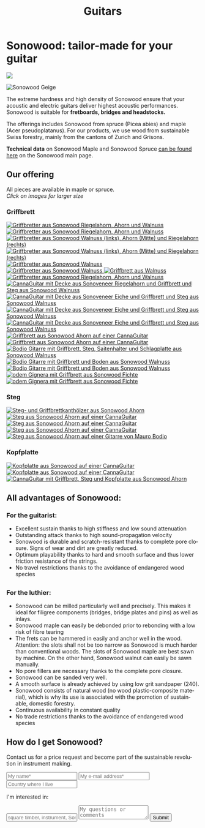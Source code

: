 ﻿---
lang: en
title: 'Guitars'
order: 2
---

<div class="full-width-kenburns">
<div class="wrap-bg-image">

# Sonowood: tailor-made for your guitar

![](/assets/images/arrow-d-white.svg)

</div>
<img srcset="/assets/images/cannaguitar_ganzeGitarre.jpg"
     src="/assets/images/sonowood_cover.jpg" alt="Sonowood Geige">
</div>

<div class="full-width-grey">
<div class="wrap -cols2">

The extreme hardness and high density of Sonowood ensure that your acoustic and electric guitars deliver highest acoustic performances. Sonowood is suitable for **fretboards, bridges and headstocks.**

The offerings includes Sonowood from spruce (Picea abies) and maple (Acer pseudoplatanus). For our products, we use wood from sustainable Swiss forestry, mainly from the cantons of Zurich and Grisons.

**Technical data** on Sonowood Maple and Sonowood Spruce <a href="/en/products/#technicaldata">can be found here</a> on the Sonowood main page.


</div>
</div>

<div class="full-width">
<div class="wrap">

## Our offering

All pieces are available in maple or spruce. <br/>
*Click on images for larger size*

### Griffbrett

<div class="picturegallery">
      <a href="/assets/images/guitars/sonowood_guitar_fretboard21.jpg">
          <img src="/assets/images/guitars/sonowood_guitar_fretboard21.jpg" alt="Griffbretter aus Sonowood Riegelahorn, Ahorn und Walnuss">
      </a>
      <a href="/assets/images/guitars/sonowood_guitar_fretboard22.jpg">
          <img src="/assets/images/guitars/sonowood_guitar_fretboard22.jpg" alt="Griffbretter aus Sonowood Riegelahorn, Ahorn und Walnuss">
      </a>
      <a href="/assets/images/guitars/sonowood_guitar_fretboard23.jpg">
          <img src="/assets/images/guitars/sonowood_guitar_fretboard23.jpg" alt="Griffbretter aus Sonowood Walnuss (links), Ahorn (Mitte) und Riegelahorn (rechts)">
      </a>
      <a href="/assets/images/guitars/sonowood_guitar_fretboard24.jpg">
          <img src="/assets/images/guitars/sonowood_guitar_fretboard24.jpg" alt="Griffbretter aus Sonowood Walnuss (links), Ahorn (Mitte) und Riegelahorn (rechts)">
      </a>
      <a href="/assets/images/guitars/sonowood_guitar_fretboard25.jpg">
          <img src="/assets/images/guitars/sonowood_guitar_fretboard25.jpg" alt="Griffbretter aus Sonowood Walnuss">
      </a>
      <a href="/assets/images/guitars/sonowood_guitar_fretboard26.jpg">
          <img src="/assets/images/guitars/sonowood_guitar_fretboard26.jpg" alt="Griffbretter aus Sonowood Walnuss">
      </a>
      <a href="/assets/images/guitars/sonowood_guitar_fretboard27.jpg">
          <img src="/assets/images/guitars/sonowood_guitar_fretboard27.jpg" alt="Griffbrett aus Walnuss">
      </a>
      <a href="/assets/images/guitars/sonowood_guitar_fretboard28.jpg">
          <img src="/assets/images/guitars/sonowood_guitar_fretboard28.jpg" alt="Griffbretter aus Sonowood Riegelahorn, Ahorn und Walnuss">
      </a>
      <a href="/assets/images/guitars/sonowood_cannaguitar_flamed1.jpg">
          <img src="/assets/images/guitars/sonowood_cannaguitar_flamed1.jpg" alt="CannaGuitar mit Decke aus Sonoveneer Riegelahorn und Griffbrett und Steg aus Sonowood Walnuss">
      </a>
      <a href="/assets/images/guitars/sonowood_cannaguitar_oak1.jpg">
          <img src="/assets/images/guitars/sonowood_cannaguitar_oak1.jpg" alt="CannaGuitar mit Decke aus Sonoveneer Eiche und Griffbrett und Steg aus Sonowood Walnuss">
      </a>
      <a href="/assets/images/guitars/sonowood_cannaguitar_oak2.JPG">
          <img src="/assets/images/guitars/sonowood_cannaguitar_oak2.JPG" alt="CannaGuitar mit Decke aus Sonoveneer Eiche und Griffbrett und Steg aus Sonowood Walnuss">
      </a>
      <a href="/assets/images/guitars/sonowood_cannaguitar_oak3.jpg">
          <img src="/assets/images/guitars/sonowood_cannaguitar_oak3.JPG" alt="CannaGuitar mit Decke aus Sonoveneer Eiche und Griffbrett und Steg aus Sonowood Walnuss">
      </a>
      <a href="/assets/images/guitars/sonowood_eguitar_fretboard1.jpg">
          <img src="/assets/images/guitars/sonowood_eguitar_fretboard1.jpg" alt="Griffbrett aus Sonowood Ahorn auf einer CannaGuitar">
      </a>
      <a href="/assets/images/guitars/sonowood_eguitar_fretboard2.jpg">
          <img src="/assets/images/guitars/sonowood_eguitar_fretboard2.jpg" alt="Griffbrett aus Sonowood Ahorn auf einer CannaGuitar">
      </a>
      <a href="/assets/images/guitars/sonowood_guitar_bodio1.jpg">
          <img src="/assets/images/guitars/sonowood_guitar_bodio1.jpg" alt="Bodio Gitarre mit Griffbrett, Steg, Saitenhalter und Schlagplatte aus Sonowood Walnuss">
      </a>
      <a href="/assets/images/guitars/sonowood_guitar_bodio2.jpg">
          <img src="/assets/images/guitars/sonowood_guitar_bodio2.jpg" alt="Bodio Gitarre mit Griffbrett und Boden aus Sonowood Walnuss">
      </a>
      <a href="/assets/images/guitars/sonowood_guitar_bodio3.jpg">
          <img src="/assets/images/guitars/sonowood_guitar_bodio3.jpg" alt="Bodio Gitarre mit Griffbrett und Boden aus Sonowood Walnuss">
      </a>
      <a href="/assets/images/guitars/sonowood_guitar_odem1.jpg">
          <img src="/assets/images/guitars/sonowood_guitar_odem1.jpg" alt="odem Gignera mit Griffbrett aus Sonowood Fichte">
      </a>
      <a href="/assets/images/guitars/sonowood_guitar_odem2.jpg">
          <img src="/assets/images/guitars/sonowood_guitar_odem2.jpg" alt="odem Gignera mit Griffbrett aus Sonowood Fichte">
      </a>
</div>

### Steg

<div class="picturegallery">
      <a href="/assets/images/guitars/sonowood_guitar_bridge21.jpg">
      <img src="/assets/images/guitars/sonowood_guitar_bridge21.jpg" alt="Steg- und Griffbrettkanthölzer aus Sonowood Ahorn">
      </a>
      <a href="/assets/images/guitars/sonowood_guitar_bridge1.jpg">
          <img src="/assets/images/guitars/sonowood_guitar_bridge1_thumb.jpg" alt="Steg aus Sonowood Ahorn auf einer CannaGuitar">
      </a>
      <a href="/assets/images/guitars/sonowood_guitar_bridge3.jpg">
          <img src="/assets/images/guitars/sonowood_guitar_bridge3_thumb.jpg" alt="Steg aus Sonowood Ahorn auf einer CannaGuitar">
      </a>
      <a href="/assets/images/guitars/sonowood_guitars_bridge4.jpg">
          <img src="/assets/images/guitars/sonowood_guitar_bridge4_thumb.jpg" alt="Steg aus Sonowood Ahorn auf einer CannaGuitar">
      </a>
      <a href="/assets/images/guitars/sonowood_guitar_bridge5.jpg">
          <img src="/assets/images/guitars/sonowood_guitar_bridge5_thumb.jpg" alt="Steg aus Sonowood Ahorn auf einer Gitarre von Mauro Bodio">
      </a>
</div>

### Kopfplatte

<div class="picturegallery">
      <a href="/assets/images/guitars/sonowood_guitar_headstock2.jpg">
          <img src="/assets/images/guitars/sonowood_guitar_headstock2_thumb.jpg" alt="Kopfplatte aus Sonowood auf einer CannaGuitar">
      </a>
      <a href="/assets/images/guitars/sonowood_guitar_headstock1.jpg">
          <img src="/assets/images/guitars/sonowood_guitar_headstock1_thumb.jpg" alt="Kopfplatte aus Sonowood auf einer CannaGuitar">
      </a>
      <a href="/assets/images/guitars/sonowood_eguitar_full1.jpg">
          <img src="/assets/images/guitars/sonowood_eguitar_full1_thumb.jpg" alt="CannaGuitar mit Griffbrett, Steg und Kopfplatte aus Sonowood Ahorn">
      </a>
</div>

</div>
</div>

<div class="full-width-red">
<div class="wrap -center">

## All advantages of Sonowood:

### For the guitarist:

  - Excellent sustain thanks to high stiffness and low sound attenuation
  - Outstanding attack thanks to high sound-propagation velocity
  - Sonowood is durable and scratch-resistant thanks to complete pore closure. Signs of wear and dirt are greatly reduced.
  - Optimum playability thanks to hard and smooth surface and thus lower friction resistance of the strings.
  - No travel restrictions thanks to the avoidance of endangered wood species



##

### For the luthier:

  - Sonowood can be milled particularly well and precisely. This makes it ideal for filigree components (bridges, bridge plates and pins) as well as inlays.
  - Sonowood maple can easily be debonded prior to rebonding with a low risk of fibre tearing
  - The frets can be hammered in easily and anchor well in the wood. Attention: the slots shall not be too narrow as Sonowood is much harder than conventional woods. The slots of Sonowood maple are best sawn by machine. On the other hand, Sonowood walnut can easily be sawn manually.
  - No pore fillers are necessary thanks to the complete pore closure.
  - Sonowood can be sanded very well.
  - A smooth surface is already achieved by using low grit sandpaper (240).
  - Sonowood consists of natural wood (no wood plastic-composite material), which is why its use is associated with the promotion of sustainable, domestic forestry.
  - Continuous availability in constant quality
  - No trade restrictions thanks to the avoidance of endangered wood species

</div>
</div>

<div class="full-width-grey">
<div class="wrap">

## How do I get Sonowood?

Contact us for a price request and become part of the sustainable revolution in instrument making.

  <script type="text/javascript">var submitted=false;</script>
  <iframe name="hidden_iframe" id="hidden_iframe" style="display:none;" onload="if(submitted)  {window.location='';}"></iframe>

  <form class="form" action="https://docs.google.com/forms/d/e/1FAIpQLScmllSAdsWOnOCcoBK-MsPOgC_icTCNbm0XAqzfv1LYG1xaHw/formResponse" target="hidden_iframe" onsubmit="return confirm('Thank you for your interest! We will get in touch as soon as possible')">
    <input type="text" name="entry.1998489538" class="input-line" placeholder="My name*" required minlength="2">
    <input type="email" name="entry.913371209" class="input-line" placeholder="My e-mail address*" required minlength="3">
    <input type="text" name="entry.14292811" class="input-line" placeholder="Country where I live" required minlength="2">
    <p>I'm interested in:</p>
    <input type="text" name="entry.812095084" class="input-line" placeholder="square timber, instrument, Sonowood parts, other,...*" required minlength="5">
    <textarea name="entry.1789398419" class="input-field" placeholder="My questions or comments"></textarea>
    <input type="hidden" name="entry.298481630" value="EN">
    <button type="submit" class="form-submit">Submit</button>
</form>

</div>
</div>
